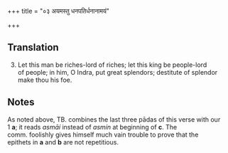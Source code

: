 +++
title = "०३ अयमस्तु धनपतिर्धनानामयं"

+++
## Translation
3. Let this man be riches-lord of riches; let this king be people-lord  
of people; in him, O Indra, put great splendors; destitute of splendor  
make thou his foe.

## Notes
As noted above, TB. combines the last three pādas of this verse with our  
1 **a**; it reads *asmāí* instead of *asmín* at beginning of **c**. The  
comm. foolishly gives himself much vain trouble to prove that the  
epithets in **a** and **b** are not repetitious.
